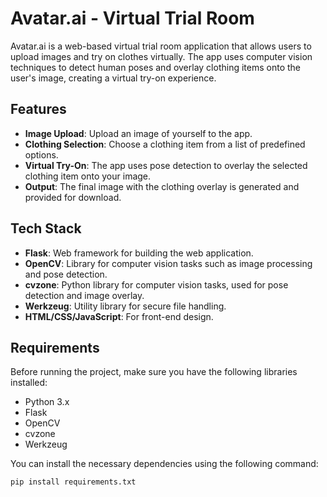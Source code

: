 # Avatar.ai - Virtual Trial Room

Avatar.ai is a web-based virtual trial room application that allows users to upload images and try on clothes virtually. The app uses computer vision techniques to detect human poses and overlay clothing items onto the user's image, creating a virtual try-on experience.

## Features

- **Image Upload**: Upload an image of yourself to the app.
- **Clothing Selection**: Choose a clothing item from a list of predefined options.
- **Virtual Try-On**: The app uses pose detection to overlay the selected clothing item onto your image.
- **Output**: The final image with the clothing overlay is generated and provided for download.

## Tech Stack

- **Flask**: Web framework for building the web application.
- **OpenCV**: Library for computer vision tasks such as image processing and pose detection.
- **cvzone**: Python library for computer vision tasks, used for pose detection and image overlay.
- **Werkzeug**: Utility library for secure file handling.
- **HTML/CSS/JavaScript**: For front-end design.

## Requirements

Before running the project, make sure you have the following libraries installed:

- Python 3.x
- Flask
- OpenCV
- cvzone
- Werkzeug

You can install the necessary dependencies using the following command:

```bash
pip install requirements.txt
